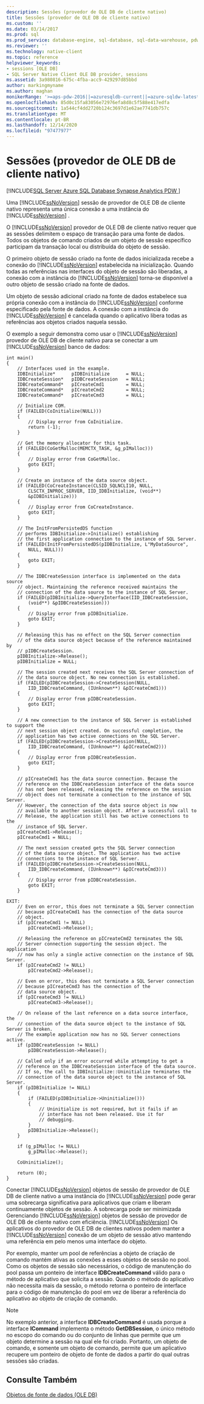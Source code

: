 ```yaml
---
description: Sessões (provedor de OLE DB de cliente nativo)
title: Sessões (provedor de OLE DB de cliente nativo)
ms.custom: ''
ms.date: 03/14/2017
ms.prod: sql
ms.prod_service: database-engine, sql-database, sql-data-warehouse, pdw
ms.reviewer: ''
ms.technology: native-client
ms.topic: reference
helpviewer_keywords:
- sessions [OLE DB]
- SQL Server Native Client OLE DB provider, sessions
ms.assetid: 3a980816-675c-4fba-acc9-429297d85bbd
author: markingmyname
ms.author: maghan
monikerRange: '>=aps-pdw-2016||=azuresqldb-current||=azure-sqldw-latest||>=sql-server-2016||>=sql-server-linux-2017||=azuresqldb-mi-current'
ms.openlocfilehash: 85d0c15fa83056e72976efa8d8c5f588e417edfa
ms.sourcegitcommit: 1a544cf4dd2720b124c3697d1e62ae7741db757c
ms.translationtype: MT
ms.contentlocale: pt-BR
ms.lasthandoff: 12/14/2020
ms.locfileid: "97477977"
---
```

# <a name="sessions-native-client-ole-db-provider"></a>Sessões (provedor de OLE DB de cliente nativo)
[!INCLUDE[SQL Server Azure SQL Database Synapse Analytics PDW ](../../includes/applies-to-version/sql-asdb-asdbmi-asa-pdw.md)]

  Uma [!INCLUDE[ssNoVersion](../../includes/ssnoversion-md.md)] sessão de provedor de OLE DB de cliente nativo representa uma única conexão a uma instância do [!INCLUDE[ssNoVersion](../../includes/ssnoversion-md.md)] .  
  
 O [!INCLUDE[ssNoVersion](../../includes/ssnoversion-md.md)] provedor de OLE DB de cliente nativo requer que as sessões delimitem o espaço de transação para uma fonte de dados. Todos os objetos de comando criados de um objeto de sessão específico participam da transação local ou distribuída do objeto de sessão.  
  
 O primeiro objeto de sessão criado na fonte de dados inicializada recebe a conexão do [!INCLUDE[ssNoVersion](../../includes/ssnoversion-md.md)] estabelecida na inicialização. Quando todas as referências nas interfaces do objeto de sessão são liberadas, a conexão com a instância do [!INCLUDE[ssNoVersion](../../includes/ssnoversion-md.md)] torna-se disponível a outro objeto de sessão criado na fonte de dados.  
  
 Um objeto de sessão adicional criado na fonte de dados estabelece sua própria conexão com a instância do [!INCLUDE[ssNoVersion](../../includes/ssnoversion-md.md)] conforme especificado pela fonte de dados. A conexão com a instância do [!INCLUDE[ssNoVersion](../../includes/ssnoversion-md.md)] é cancelada quando o aplicativo libera todas as referências aos objetos criados naquela sessão.  
  
 O exemplo a seguir demonstra como usar o [!INCLUDE[ssNoVersion](../../includes/ssnoversion-md.md)] provedor de OLE DB de cliente nativo para se conectar a um [!INCLUDE[ssNoVersion](../../includes/ssnoversion-md.md)] banco de dados:  
  
```  
int main()  
{  
    // Interfaces used in the example.  
    IDBInitialize*      pIDBInitialize      = NULL;  
    IDBCreateSession*   pIDBCreateSession   = NULL;  
    IDBCreateCommand*   pICreateCmd1        = NULL;  
    IDBCreateCommand*   pICreateCmd2        = NULL;  
    IDBCreateCommand*   pICreateCmd3        = NULL;  
  
    // Initialize COM.  
    if (FAILED(CoInitialize(NULL)))  
    {  
        // Display error from CoInitialize.  
        return (-1);  
    }  
  
    // Get the memory allocator for this task.  
    if (FAILED(CoGetMalloc(MEMCTX_TASK, &g_pIMalloc)))  
    {  
        // Display error from CoGetMalloc.  
        goto EXIT;  
    }  
  
    // Create an instance of the data source object.  
    if (FAILED(CoCreateInstance(CLSID_SQLNCLI10, NULL,  
        CLSCTX_INPROC_SERVER, IID_IDBInitialize, (void**)  
        &pIDBInitialize)))  
    {  
        // Display error from CoCreateInstance.  
        goto EXIT;  
    }  
  
    // The InitFromPersistedDS function   
    // performs IDBInitialize->Initialize() establishing  
    // the first application connection to the instance of SQL Server.  
    if (FAILED(InitFromPersistedDS(pIDBInitialize, L"MyDataSource",  
        NULL, NULL)))  
    {  
        goto EXIT;  
    }  
  
    // The IDBCreateSession interface is implemented on the data source  
    // object. Maintaining the reference received maintains the   
    // connection of the data source to the instance of SQL Server.  
    if (FAILED(pIDBInitialize->QueryInterface(IID_IDBCreateSession,  
        (void**) &pIDBCreateSession)))  
    {  
        // Display error from pIDBInitialize.  
        goto EXIT;  
    }  
  
    // Releasing this has no effect on the SQL Server connection  
    // of the data source object because of the reference maintained by  
    // pIDBCreateSession.  
    pIDBInitialize->Release();  
    pIDBInitialize = NULL;  
  
    // The session created next receives the SQL Server connection of  
    // the data source object. No new connection is established.  
    if (FAILED(pIDBCreateSession->CreateSession(NULL,  
        IID_IDBCreateCommand, (IUnknown**) &pICreateCmd1)))  
    {  
        // Display error from pIDBCreateSession.  
        goto EXIT;  
    }  
  
    // A new connection to the instance of SQL Server is established to support the  
    // next session object created. On successful completion, the  
    // application has two active connections on the SQL Server.  
    if (FAILED(pIDBCreateSession->CreateSession(NULL,  
        IID_IDBCreateCommand, (IUnknown**) &pICreateCmd2)))  
    {  
        // Display error from pIDBCreateSession.  
        goto EXIT;  
    }  
  
    // pICreateCmd1 has the data source connection. Because the  
    // reference on the IDBCreateSession interface of the data source  
    // has not been released, releasing the reference on the session  
    // object does not terminate a connection to the instance of SQL Server.  
    // However, the connection of the data source object is now   
    // available to another session object. After a successful call to   
    // Release, the application still has two active connections to the   
    // instance of SQL Server.  
    pICreateCmd1->Release();  
    pICreateCmd1 = NULL;  
  
    // The next session created gets the SQL Server connection  
    // of the data source object. The application has two active  
    // connections to the instance of SQL Server.  
    if (FAILED(pIDBCreateSession->CreateSession(NULL,  
        IID_IDBCreateCommand, (IUnknown**) &pICreateCmd3)))  
    {  
        // Display error from pIDBCreateSession.  
        goto EXIT;  
    }  
  
EXIT:  
    // Even on error, this does not terminate a SQL Server connection   
    // because pICreateCmd1 has the connection of the data source   
    // object.  
    if (pICreateCmd1 != NULL)  
        pICreateCmd1->Release();  
  
    // Releasing the reference on pICreateCmd2 terminates the SQL  
    // Server connection supporting the session object. The application  
    // now has only a single active connection on the instance of SQL Server.  
    if (pICreateCmd2 != NULL)  
        pICreateCmd2->Release();  
  
    // Even on error, this does not terminate a SQL Server connection   
    // because pICreateCmd3 has the connection of the   
    // data source object.  
    if (pICreateCmd3 != NULL)  
        pICreateCmd3->Release();  
  
    // On release of the last reference on a data source interface, the  
    // connection of the data source object to the instance of SQL Server is broken.  
    // The example application now has no SQL Server connections active.  
    if (pIDBCreateSession != NULL)  
        pIDBCreateSession->Release();  
  
    // Called only if an error occurred while attempting to get a   
    // reference on the IDBCreateSession interface of the data source.  
    // If so, the call to IDBInitialize::Uninitialize terminates the   
    // connection of the data source object to the instance of SQL Server.  
    if (pIDBInitialize != NULL)  
    {  
        if (FAILED(pIDBInitialize->Uninitialize()))  
        {  
            // Uninitialize is not required, but it fails if an  
            // interface has not been released. Use it for  
            // debugging.  
        }  
        pIDBInitialize->Release();  
    }  
  
    if (g_pIMalloc != NULL)  
        g_pIMalloc->Release();  
  
    CoUninitialize();  
  
    return (0);  
}  
```  
  
 Conectar [!INCLUDE[ssNoVersion](../../includes/ssnoversion-md.md)] objetos de sessão de provedor de OLE DB de cliente nativo a uma instância do [!INCLUDE[ssNoVersion](../../includes/ssnoversion-md.md)] pode gerar uma sobrecarga significativa para aplicativos que criam e liberam continuamente objetos de sessão. A sobrecarga pode ser minimizada Gerenciando [!INCLUDE[ssNoVersion](../../includes/ssnoversion-md.md)] objetos de sessão de provedor de OLE DB de cliente nativo com eficiência. [!INCLUDE[ssNoVersion](../../includes/ssnoversion-md.md)] Os aplicativos do provedor de OLE DB de clientes nativos podem manter a [!INCLUDE[ssNoVersion](../../includes/ssnoversion-md.md)] conexão de um objeto de sessão ativo mantendo uma referência em pelo menos uma interface do objeto.  
  
 Por exemplo, manter um pool de referências a objeto de criação de comando mantém ativas as conexões a esses objetos de sessão no pool. Como os objetos de sessão são necessários, o código de manutenção do pool passa um ponteiro de interface **IDBCreateCommand** válido para o método de aplicativo que solicita a sessão. Quando o método do aplicativo não necessita mais da sessão, o método retorna o ponteiro de interface para o código de manutenção do pool em vez de liberar a referência do aplicativo ao objeto de criação de comando.  
  
> [!NOTE]  
>  No exemplo anterior, a interface **IDBCreateCommand** é usada porque a interface **ICommand** implementa o método **GetDBSession**, o único método no escopo do comando ou do conjunto de linhas que permite que um objeto determine a sessão na qual ele foi criado. Portanto, um objeto de comando, e somente um objeto de comando, permite que um aplicativo recupere um ponteiro de objeto de fonte de dados a partir do qual outras sessões são criadas.  
  
## <a name="see-also"></a>Consulte Também  
 [Objetos de fonte de dados &#40;OLE DB&#41;](../../relational-databases/native-client-ole-db-data-source-objects/data-source-objects-ole-db.md)  
  
  
